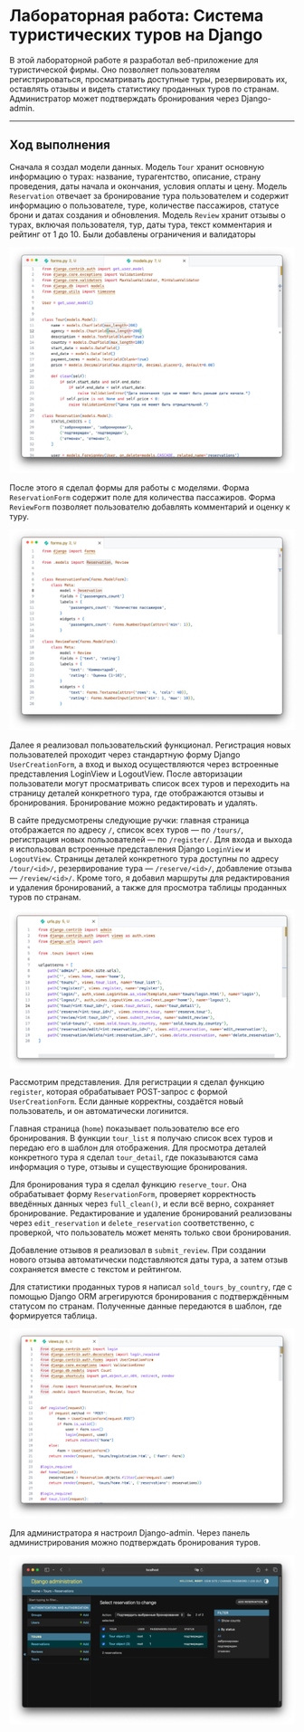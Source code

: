 ﻿# Лабораторная работа: Система туристических туров на Django

В этой лабораторной работе я разработал веб-приложение для туристической фирмы. Оно позволяет пользователям регистрироваться, просматривать доступные туры, резервировать их, оставлять отзывы и видеть статистику проданных туров по странам. Администратор может подтверждать бронирования через Django-admin.

---

## Ход выполнения

Сначала я создал модели данных. Модель `Tour` хранит основную информацию о турах: название, турагентство, описание, страну проведения, даты начала и окончания, условия оплаты и цену. Модель `Reservation` отвечает за бронирование тура пользователем и содержит информацию о пользователе, туре, количестве пассажиров, статусе брони и датах создания и обновления. Модель `Review` хранит отзывы о турах, включая пользователя, тур, даты тура, текст комментария и рейтинг от 1 до 10. Были добавлены ограничения и валидаторы

![_Модели данных_](assets/models.png)

После этого я сделал формы для работы с моделями. Форма `ReservationForm` содержит поле для количества пассажиров. Форма `ReviewForm` позволяет пользователю добавлять комментарий и оценку к туру.

![_Формы_](assets/forms.png)

Далее я реализовал пользовательский функционал. Регистрация новых пользователей проходит через стандартную форму Django `UserCreationForm`, а вход и выход осуществляются через встроенные представления LoginView и LogoutView. После авторизации пользователи могут просматривать список всех туров и переходить на страницу деталей конкретного тура, где отображаются отзывы и бронирования. Бронирование можно редактировать и удалять. 

В сайте предусмотрены следующие ручки: главная страница отображается по адресу `/`, список всех туров — по `/tours/`, регистрация новых пользователей — по `/register/`. Для входа и выхода я использовал встроенные представления Django `LoginView` и `LogoutView`. Страницы деталей конкретного тура доступны по адресу `/tour/<id>/`, резервирование тура — `/reserve/<id>/`, добавление отзыва — `/review/<id>/`. Кроме того, я добавил маршруты для редактирования и удаления бронирований, а также для просмотра таблицы проданных туров по странам.

![_Настройка URL-адресов_](assets/urls.png)

Рассмотрим представления. Для регистрации я сделал функцию `register`, которая обрабатывает POST-запрос с формой `UserCreationForm`. Если данные корректны, создаётся новый пользователь, и он автоматически логинится.  

Главная страница (`home`) показывает пользователю все его бронирования. В функции `tour_list` я получаю список всех туров и передаю его в шаблон для отображения. Для просмотра деталей конкретного тура я сделал `tour_detail`, где показываются сама информация о туре, отзывы и существующие бронирования.

Для бронирования тура я сделал функцию `reserve_tour`. Она обрабатывает форму `ReservationForm`, проверяет корректность введённых данных через `full_clean()`, и если всё верно, сохраняет бронирование. Редактирование и удаление бронирований реализованы через `edit_reservation` и `delete_reservation` соответственно, с проверкой, что пользователь может менять только свои бронирования.  

Добавление отзывов я реализовал в `submit_review`. При создании нового отзыва автоматически подставляются даты тура, а затем отзыв сохраняется вместе с текстом и рейтингом.  

Для статистики проданных туров я написал `sold_tours_by_country`, где с помощью Django ORM агрегируются бронирования с подтверждённым статусом по странам. Полученные данные передаются в шаблон, где формируется таблица.  

![_Пример работы views_](assets/views.png)

Для администратора я настроил Django-admin. Через панель администрирования можно подтверждать бронирования туров.

![_Админка и статистика продаж_](assets/admin.png)
